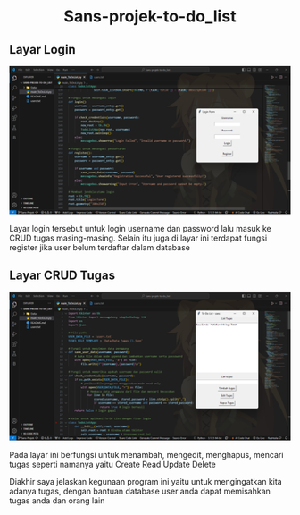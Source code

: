 <h1 align="center">Sans-projek-to-do_list</h1>
<h2>Layar Login</h2>
<img src="Readme/layar login.png">
<p>Layar login tersebut untuk login username dan password lalu masuk ke CRUD tugas masing-masing. Selain itu juga di layar ini terdapat fungsi register jika user belum terdaftar dalam database</p>
<h2>Layar CRUD Tugas</h2>
<img src="Readme/layar utama CRUD.png">
<p>Pada layar ini berfungsi untuk menambah, mengedit, menghapus, mencari tugas seperti namanya yaitu Create Read Update Delete</p>
<p>Diakhir saya jelaskan kegunaan program ini yaitu untuk mengingatkan kita adanya tugas, dengan bantuan database user anda dapat memisahkan tugas anda dan orang lain</p>
